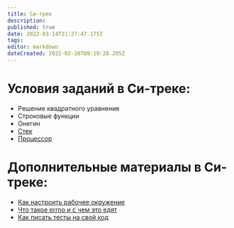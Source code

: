 ```yaml
---
title: Си-трек
description: 
published: true
date: 2022-03-14T21:27:47.175Z
tags: 
editor: markdown
dateCreated: 2022-02-10T09:19:28.205Z
---
```


# Условия заданий в Си-треке:
 - Решение квадратного уравнения
 - Строковые функции
 - Онегин
 - [Стек](/c-track/stack)
 - [Процессор](/c-track/processor)
 
 
# Дополнительные материалы в Си-треке:
 - [Как настроить рабочее окружение](/c-track/what_you_need)
 - [Что такое errno и с чем это едят](/c-track/errno)
 - [Как писать тесты на свой код](/c-track/testing)